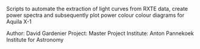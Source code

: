 Scripts to automate the extraction of light curves from RXTE data, create power
spectra and subsequently plot power colour colour diagrams for Aquila X-1

Author: David Gardenier
Project: Master Project
Institute: Anton Pannekoek Institute for Astronomy
